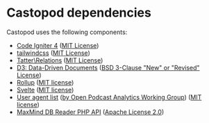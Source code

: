 # Castopod dependencies

Castopod uses the following components:

- [Code Igniter 4](https://codeigniter.com) ([MIT License](https://codeigniter.com/user_guide/license.html))
- [tailwindcss](https://tailwindcss.com/) ([MIT License](https://github.com/tailwindcss/tailwindcss/blob/master/LICENSE))
- [Tatter\Relations](https://github.com/tattersoftware/codeigniter4-relations) ([MIT License](https://github.com/tattersoftware/codeigniter4-relations/blob/develop/LICENSE))
- [D3: Data-Driven Documents](https://github.com/d3/d3) ([BSD 3-Clause "New" or "Revised" License](https://github.com/d3/d3/blob/master/LICENSE))
- [Rollup](https://github.com/rollup/rollup) ([MIT license](https://github.com/rollup/rollup/blob/master/LICENSE.md))
- [Svelte](https://github.com/sveltejs/svelte) ([MIT license](https://github.com/sveltejs/svelte/blob/master/LICENSE))
- [User agent list](https://github.com/opawg/user-agents) ([by Open Podcast Analytics Working Group](https://github.com/opawg)) ([MIT license](https://github.com/opawg/user-agents/blob/master/LICENSE))
- [MaxMind DB Reader PHP API](https://github.com/maxmind/MaxMind-DB-Reader-php) ([Apache License 2.0](https://github.com/maxmind/MaxMind-DB-Reader-php/blob/master/LICENSE))